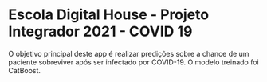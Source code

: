 # Escola Digital House - Projeto Integrador 2021 - COVID 19
O objetivo principal deste app é realizar predições sobre a chance de um paciente sobreviver após ser infectado por COVID-19.
O modelo treinado foi CatBoost.
